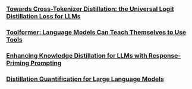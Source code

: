 ### [Towards Cross-Tokenizer Distillation: the Universal Logit Distillation Loss for LLMs](https://arxiv.org/pdf/2402.12030)

### [Toolformer: Language Models Can Teach Themselves to Use Tools](https://arxiv.org/abs/2302.04761)

### [Enhancing Knowledge Distillation for LLMs with Response-Priming Prompting](https://arxiv.org/abs/2412.17846)

### [Distillation Quantification for Large Language Models](https://arxiv.org/abs/2501.12619)
